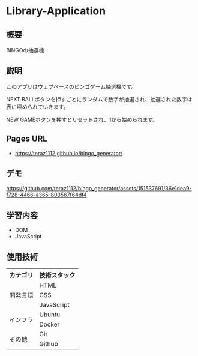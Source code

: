# Library-Application


## 概要
BINGOの抽選機

## 説明
このアプリはウェブベースのビンゴゲーム抽選機です。

NEXT BALLボタンを押すごとにランダムで数字が抽選され、抽選された数字は表に埋められていきます。

NEW GAMEボタンを押すとリセットされ、1から始められます。

## Pages URL
- https://teraz1112.github.io/bingo_generator/

## デモ

https://github.com/teraz1112/bingo_generator/assets/151537691/36e1dea9-f728-4466-a365-803567f64df4



## 学習内容
- DOM
- JavaScript
  
## 使用技術
<table>
<tr>
  <th>カテゴリ</th>
  <th>技術スタック</th>
</tr>
<tr>
  <td rowspan=3>開発言語</td>
  <td>HTML</td>
</tr>
<tr>
  <td>CSS</td>
</tr>
<tr>
  <td>JavaScript</td>
</tr>
<tr>
  <td rowspan=2>インフラ</td>
  <td>Ubuntu</td>
</tr>
<tr>
  <td>Docker</td>
</tr>
<tr>
  <td rowspan=2>その他</td>
  <td>Git</td>
</tr>
<tr>
  <td>Github</td>
</tr>
</table>

